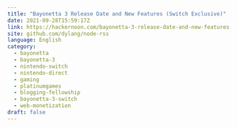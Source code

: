 ```yaml
---
title: "Bayonetta 3 Release Date and New Features (Switch Exclusive)"
date: 2021-09-28T15:59:17Z
link: https://hackernoon.com/bayonetta-3-release-date-and-new-features-switch-exclusive?source=rss&utm_medium=RSS&utm_source=news.12bit.vn
site: github.com/dylang/node-rss
language: English
category:
  - bayonetta
  - bayonetta-3
  - nintendo-switch
  - nintendo-direct
  - gaming
  - platinumgames
  - blogging-fellowship
  - bayonetta-3-switch
  - web-monetization
draft: false
---
```

